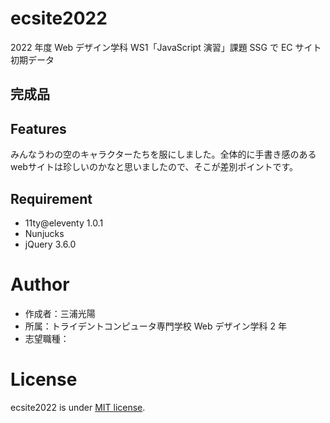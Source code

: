 # ecsite2022

<!-- 初期データは削除します。 -->

2022 年度 Web デザイン学科 WS1「JavaScript 演習」課題 SSG で EC サイト初期データ

## 完成品

<!-- 完成後、ここにURLを貼ってください。-->

## Features

<!-- セールスポイントや差別化などを説明する。-->
みんなうわの空のキャラクターたちを服にしました。全体的に手書き感のあるwebサイトは珍しいのかなと思いましたので、そこが差別ポイントです。

## Requirement

- 11ty@eleventy 1.0.1
- Nunjucks
- jQuery 3.6.0

# Author

- 作成者：三浦光陽
- 所属：トライデントコンピュータ専門学校 Web デザイン学科 2 年
- 志望職種：

# License

ecsite2022 is under [MIT license](https://en.wikipedia.org/wiki/MIT_License).
